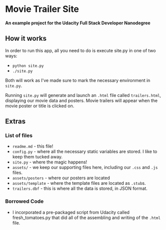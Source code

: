 # Movie Trailer Site
__An example project for the Udacity Full Stack Developer Nanodegree__

## How it works

In order to run this app, all you need to do is execute site.py in one of two ways:

* `python site.py`
* `./site.py`

Both will work as I've made sure to mark the necessary environment in `site.py`.

Running `site.py` will generate and launch an `.html` file called `trailers.html`, displaying our movie data and posters. Movie trailers will appear when the movie poster or title is clicked on.

## Extras

### List of files

* `readme.md` - this file!
* `config.py` - where all the necessary static variables are stored. I like to keep them tucked away.
* `site.py` - where the magic happens!
* `assets/` - we keep our supporting files here, including our `.css` and `.js` files.
* `assets/posters` - where our posters are located
* `assets/template` - where the template files are located as `.stub`s.
* `trailers.dbf` - this is where all the data is stored, in JSON format. 

### Borrowed Code

* I incorporated a pre-packaged script from Udacity called fresh_tomatoes.py that did all of the assembling and writing of the `.html` file.